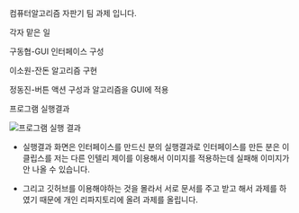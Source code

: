 

컴퓨터알고리즘 자판기 팀 과제 입니다.

각자 맡은 일

구동협-GUI 인터페이스 구성

이소원-잔돈 알고리즘 구현

정동진-버튼 액션 구성과 알고리즘을 GUI에 적용





프로그램 실행결과

![프로그램 실행 결과](https://user-images.githubusercontent.com/62733753/80300545-b524e080-87d8-11ea-99d1-f5fe5cf40421.png)

- 실행결과 화면은 인터페이스를 만드신 분의 실행결과로 인터페이스를 만든 분은 이클립스를 저는 다른 인텔리 제이를 이용해서 이미지를 적용하는데 실패해 이미지가 안 나올 수 있습니다. 

- 그리고 깃허브를 이용해야하는 것을 몰라서 서로 문서를 주고 받고 해서 과제를 하였기 때문에 개인 리파지토리에 올려 과제를 올립니다.

